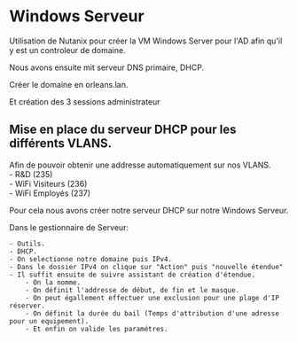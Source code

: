 # Windows Serveur

Utilisation de Nutanix pour créer la VM Windows Server pour l'AD afin qu'il y est un controleur de domaine. <br>

Nous avons ensuite mit serveur DNS primaire, DHCP.<br>

Créer le domaine en orleans.lan.<br>

Et création des 3 sessions administrateur 


## Mise en place du serveur DHCP pour les différents VLANS.
    
Afin de pouvoir obtenir une addresse automatiquement sur nos VLANS.<br>
    - R&D (235)<br>
    - WiFi Visiteurs (236)<br>
    - WiFi Employés (237)<br>

Pour cela nous avons créer notre serveur DHCP sur notre Windows Serveur. 

   Dans le gestionnaire de Serveur: 
      
    - Outils.
    - DHCP.
    - On selectionne notre domaine puis IPv4.
    - Dans le dossier IPv4 on clique sur "Action" puis "nouvelle étendue"
    - Il suffit ensuite de suivre assistant de création d'étendue.
        - On la nomme.
        - On définit l'addresse de début, de fin et le masque.
        - On peut égallement effectuer une exclusion pour une plage d'IP réserver.
        - On définit la durée du bail (Temps d'attribution d'une adresse pour un equipement).
        - Et enfin on valide les paramétres.
    